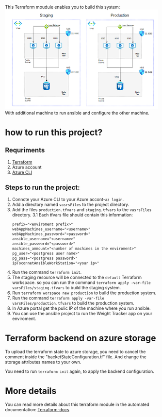  
This Terraform moudule enables you to build this system:
![system design](./system_design.png)
With additional machine to run ansible and configure the other machine.

# how to run this project?
## Requriments
1. [Terraform](https://learn.hashicorp.com/tutorials/terraform/install-cli)
2. Azure account
3. [Azure CLI](https://docs.microsoft.com/en-us/cli/azure/install-azure-cli)

## Steps to run the project:
1. Conncte your Azure CLI to your Azure accont-`az login`.
2. Add a directory named `vasrsFiles` to the project directory.
3. Add the files `production.tfvars` and `staging.tfvars` to the `vasrsFiles` directory.
    3.1 Each tfvars file should contain this information:
    ```
    prefix="<enviroment prefix>"
    webAppMachines_username="<username>"
    webAppMachines_password="<password>"
    ansible_username="<username>"
    ansible_password="<password>"
    machines_ammount="<number of machines in the enviroment>"
    pg_user="<postgress user name>"
    pg_pass="<postgress password>"
    ipToconnetAnsibleWorkStation="<your ip>"
4. Run the command `terraform init`.
5. The staging resource will be connected to the `default` Terraform workspace.
so you can run the command `terraform apply -var-file varsFiles/staging.tfvars` to build the staging system.
6. Run `terraform worspace new production` to build the production system.
7. Run the command `terraform apply -var-file varsFiles/production.tfvars` to build the production system.
8. In Azure portal get the pulic IP of the machine where you run ansible.
9. You can use the ansible project to run the Weight Tracker app on your enviroment.

# Terraform backend on azure storage
To upload the terraform state to azure storage, you need to cancel the comment inside the "backetStateConfiguration.tf" file.
And change the storage attributes names to your own.

You need to run `terraform init` again, to apply the backend configuration.

# More details
You can read more details about this terraform module in the automated documentation:
[Terraform-docs](./moduleDetails.md)